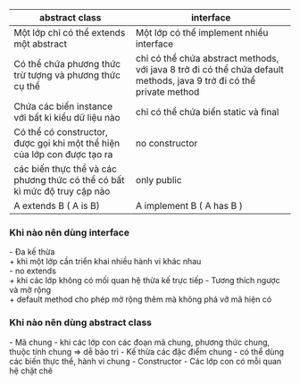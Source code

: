 | abstract class                                                            | interface                                                                                                            |
|---------------------------------------------------------------------------|----------------------------------------------------------------------------------------------------------------------|
| Một lớp chỉ có thể extends một abstract                                   | Một lớp có thể implement nhiều interface                                                                             |
| Có thể chứa phương thức trừ tượng và phương thức cụ thể                   | chỉ có thể chứa abstract methods, với java 8 trở đi có thể chứa default methods, java 9 trở đi có thể private method |
| Chứa các biến instance với bất kì kiểu dữ liệu nào                        | chỉ có thể chứa biến static và final                                                                                 |
| Có thể có constructor, được gọi khi một thể hiện của lớp con được tạo ra  | no constructor                                                                                                       |
| các biến thực thể và các phương thức có thể có bất kì mức độ truy cập nào | only public                                                                                                          |
| A extends B ( A is B)                                                     | A implement B ( A has B )                                                                                            |

<h3>Khi nào nên dùng interface</h3>
- Đa kế thừa<br>
  + khi một lớp cần triển khai nhiều hành vi khác nhau<br>
- no extends<br>
  + khi các lớp không có mối quan hệ thừa kế trực tiếp
- Tương thích ngược và mở rộng<br>
  + default method cho phép mở rộng thêm mà không phá vỡ mã hiện có

<h3>Khi nào nên dùng abstract class</h3>
- Mã chung
  - khi các lớp con các đoạn mã chung, phương thức chung, thuộc tính chung => dễ bảo trì
- Kế thừa các đặc điểm chung
  - có thể dùng các biến thực thể, hành vi chung
- Constructor
- Các lớp con có mỗi quan hệ chặt chẽ 
